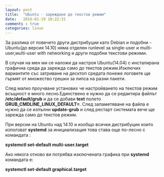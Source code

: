 ```yaml
---
layout: post
title:  "Ubuntu - зареждане до текстов режим"
date:   2016-01-19 10:22:31
comments : true
categories: linux
---
```



За разлика от повечето други дистрибуции като Debian и подобни - Ubuntu(до версия 14.10) няма отделен runlevel за single-user и multi-user,мulti-user with networking и други подобни текстови режими.

В случая на мен ми се наложи да настроя Ubuntu(14.04) с инсталирана графична среда да зарежда само до текстов режим.Изключих вариантите със затриване на десктоп средата понеже логовете ще гърмят от множество грешки за липса на разни пакети.

След малко проучване установих че настройването на текстов режим всъщност е много лесно.Единствено е нужно да се редактира файлът **/etc/default/grub** и да се добави **text** полето **GRUB_CMDLINE_LINUX_DEFAULT=**.
След запаметяване на файла е нужно да се изпълни **update-grub** и след рестарт системата вече ще зарежда само до текстов режим.

При версии на Ubuntu над 14.10 и изобщо всички дистрибуции които използват **systemd** за инициализация това става още по-лесно с командата :

**systemctl set-default multi-user.target**

Ако някога отново ви потрябва изключената графика при **systemd** командата е:

**systemctl set-default graphical.target**


